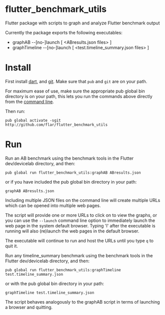 # flutter_benchmark_utils

Flutter package with scripts to graph and analyze Flutter benchmark output

Currently the package exports the following executables:
- graphAB --[no-]launch [ <ABresults.json files> ]
- graphTimeline --[no-]launch [ <test.timeline_summary.json files> ]

# Install

First install [dart](https://dart.dev/get-dart), and
[git](https://git-scm.com/book/en/v2/Getting-Started-Installing-Git).
Make sure that `pub` and `git` are on your path.

For maximum ease of use, make sure the appropriate pub global bin directory
is on your path, this lets you run the commands above directly from the
[command line](https://dart.dev/tools/pub/cmd/pub-global#running-a-script-from-your-path).

Then run:
```shell
pub global activate -sgit http://github.com/flar/flutter_benchmark_utils
```

# Run

Run an AB benchmark using the benchmark tools in the Flutter dev/devicelab directory,
and then:
```shell
pub global run flutter_benchmark_utils:graphAB ABresults.json
```

or if you have included the pub global bin directory in your path:

```shell
graphAB ABresults.json
```

Including multiple JSON files on the command line will create multiple URLs which can be
opened into multiple web pages.

The script will provide one or more URLs to click on to view the graphs, or you can use
the `--launch` command line option to immediately launch the web page in the system default
browser. Typing 'l' after the executable is running will also (re)launch the web pages in the
default browser.

The executable will continue to run and host the URLs until you type `q` to quit it.

Run any timeline_summary benchmark using the benchmark tools in the Flutter dev/devicelab
directory, and then:
```shell
pub global run flutter_benchmark_utils:graphTimeline test.timeline_summary.json
```
or with the pub global bin directory in your path:

```shell
graphTimeline test.timeline_summary.json
```

The script behaves analogously to the graphAB script in terms of launching a browser and
quitting.
